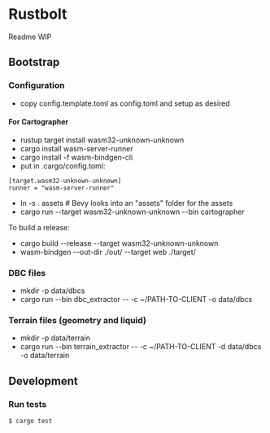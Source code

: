 # Rustbolt

Readme WIP

## Bootstrap

### Configuration

* copy config.template.toml as config.toml and setup as desired

#### For Cartographer

* rustup target install wasm32-unknown-unknown
* cargo install wasm-server-runner
* cargo install -f wasm-bindgen-cli
* put in .cargo/config.toml:
```
[target.wasm32-unknown-unknown]
runner = "wasm-server-runner"
```
* ln -s . assets # Bevy looks into an "assets" folder for the assets
* cargo run --target wasm32-unknown-unknown --bin cartographer

To build a release:

* cargo build --release --target wasm32-unknown-unknown
* wasm-bindgen --out-dir ./out/ --target web ./target/

### DBC files

* mkdir -p data/dbcs
* cargo run --bin dbc_extractor -- -c ~/PATH-TO-CLIENT -o data/dbcs

### Terrain files (geometry and liquid)

* mkdir -p data/terrain
* cargo run --bin terrain_extractor -- -c ~/PATH-TO-CLIENT -d data/dbcs -o data/terrain

## Development

### Run tests

```bash
$ cargo test
```
